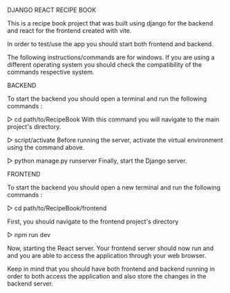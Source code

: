 DJANGO REACT RECIPE BOOK

This is a recipe book project that was built using django for the backend and react for the frontend created with vite.

In order to test/use the app you should start both frontend and backend.

The following instructions/commands are for windows. If you are using a different operating system you should check the compatibility of the commands respective system.

BACKEND

To start the backend you should open a terminal and run the following commands :

▷ cd path/to/RecipeBook 
With this command you will navigate to the main project's directory.

▷ script/activate 
Before running the server, activate the virtual environment using the command above.

▷ python manage.py runserver
Finally, start the Django server.

FRONTEND 

To start the backend you should open a new terminal and run the following commands :

▷ cd path/to/RecipeBook/frontend

First, you should navigate to the frontend project's directory 

▷ npm run dev 

Now, starting the React server.
Your frontend server should now run and and you are able to access the application through your web browser.

Keep in mind that you should have both frontend and backend running in order to both access the application and also store the changes in the backend server.
